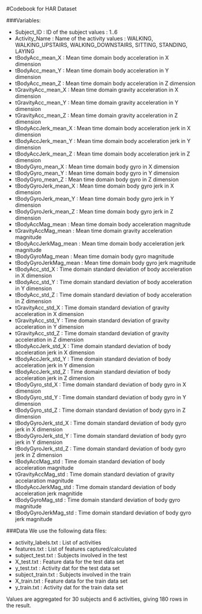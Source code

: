 #Codebook for HAR Dataset

###Variables:
* Subject_ID : ID of the subject 
	values : 1..6
* Activity_Name : Name of the activity
	values : WALKING, WALKING_UPSTAIRS, WALKING_DOWNSTAIRS, SITTING, STANDING, LAYING
* tBodyAcc_mean_X : Mean time domain body acceleration in X dimension
* tBodyAcc_mean_Y : Mean time domain body acceleration in Y dimension
* tBodyAcc_mean_Z : Mean time domain body acceleration in Z dimension
* tGravityAcc_mean_X : Mean time domain gravity acceleration in X dimension
* tGravityAcc_mean_Y : Mean time domain gravity acceleration in Y dimension
* tGravityAcc_mean_Z : Mean time domain gravity acceleration in Z dimension
* tBodyAccJerk_mean_X : Mean time domain body acceleration jerk in X dimension
* tBodyAccJerk_mean_Y : Mean time domain body acceleration jerk in Y dimension
* tBodyAccJerk_mean_Z : Mean time domain body acceleration jerk in Z dimension
* tBodyGyro_mean_X : Mean time domain body gyro in X dimension
* tBodyGyro_mean_Y : Mean time domain body gyro in Y dimension
* tBodyGyro_mean_Z : Mean time domain body gyro in Z dimension
* tBodyGyroJerk_mean_X : Mean time domain body gyro jerk in X dimension
* tBodyGyroJerk_mean_Y : Mean time domain body gyro jerk in Y dimension
* tBodyGyroJerk_mean_Z : Mean time domain body gyro jerk in Z dimension
* tBodyAccMag_mean : Mean time domain body acceleration magnitude 
* tGravityAccMag_mean : Mean time domain gravity acceleration magnitude 
* tBodyAccJerkMag_mean : Mean time domain body acceleration jerk magnitude 
* tBodyGyroMag_mean : Mean time domain body gyro magnitude
* tBodyGyroJerkMag_mean : Mean time domain  body gyro jerk magnitude
* tBodyAcc_std_X : Time domain standard deviation of body acceleration in X dimension
* tBodyAcc_std_Y : Time domain standard deviation of body acceleration in Y dimension
* tBodyAcc_std_Z : Time domain standard deviation of body acceleration in Z dimension
* tGravityAcc_std_X : Time domain standard deviation of gravity acceleration in X dimension
* tGravityAcc_std_Y : Time domain standard deviation of gravity acceleration in Y dimension
* tGravityAcc_std_Z : Time domain standard deviation of gravity acceleration in Z dimension
* tBodyAccJerk_std_X : Time domain standard deviation of body acceleration jerk in X dimension
* tBodyAccJerk_std_Y : Time domain standard deviation of body acceleration jerk in Y dimension
* tBodyAccJerk_std_Z : Time domain standard deviation of body acceleration jerk in Z dimension
* tBodyGyro_std_X : Time domain standard deviation of body gyro in X dimension
* tBodyGyro_std_Y : Time domain standard deviation of body gyro in Y dimension
* tBodyGyro_std_Z : Time domain standard deviation of body gyro in Z dimension
* tBodyGyroJerk_std_X : Time domain standard deviation of body gyro jerk in X dimension
* tBodyGyroJerk_std_Y : Time domain standard deviation of body gyro jerk in Y dimension
* tBodyGyroJerk_std_Z : Time domain standard deviation of body gyro jerk in Z dimension
* tBodyAccMag_std : Time domain standard deviation of body acceleration magnitude
* tGravityAccMag_std : Time domain standard deviation of gravity accelaration magnitude
* tBodyAccJerkMag_std : Time domain standard deviation of body acceleration jerk magnitide
* tBodyGyroMag_std : Time domain standard deviation of body gyro magnitude
* tBodyGyroJerkMag_std : Time domain standard deviation of body gyro jerk magnitude

###Data
We use the following data files:
* activity_labels.txt : List of activities
* features.txt : List of features captured/calculated
* subject_test.txt : Subjects involved in the test
* X_test.txt : Feature data for the test data set
* y_test.txt : Activity dat for the test data set
* subject_train.txt : Subjects involved in the train
* X_train.txt : Feature data for the train data set
* y_train.txt : Activity dat for the train data set

Values are aggregated for 30 subjects and 6 activities, giving 180 rows in the result.
